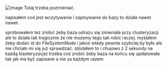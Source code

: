 ![image](https://github.com/macius06xd/In-ynieryjka/assets/117106025/7543e0c6-778a-40d2-9a03-11c56551ab4c)
Tutaj trzeba pozmieniać.

napisałem coś jest wczytywanie i zapisywanie do bazy to działa nawet nawet.

spróbowałem tez zrobić żeby baza odrazu się zmieniała przy clusteryzacji ale to działa tak tragicznie że nie możemy tego tak robić raczej.
myślałem żeby dodać id do FileSystemNode i jakoś wtedy pewnie szybciej by było ale nie chciało mi się już sprawdzać.
(dodałem to i chujowo z 2 sekundy na każdą klasteryzacje) trzeba coś zrobić żeby baza na końcu się updatowała tak jak ma być zapisane a nie za każdym razem



